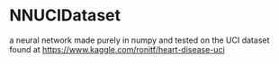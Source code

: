 # NNUCIDataset
a neural network made purely in numpy and tested on the UCI dataset found at https://www.kaggle.com/ronitf/heart-disease-uci
